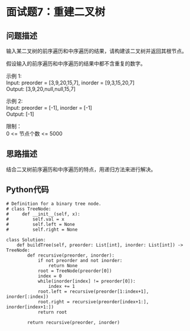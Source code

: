# 面试题7：重建二叉树
## 问题描述
输入某二叉树的前序遍历和中序遍历的结果，请构建该二叉树并返回其根节点。

假设输入的前序遍历和中序遍历的结果中都不含重复的数字。

示例 1:  
Input: preorder = [3,9,20,15,7], inorder = [9,3,15,20,7]  
Output: [3,9,20,null,null,15,7]

示例 2:  
Input: preorder = [-1], inorder = [-1]  
Output: [-1]
 

限制：  
0 <= 节点个数 <= 5000


## 思路描述
结合二叉树前序遍历和中序遍历的特点，用递归方法来进行解决。

## Python代码
```
# Definition for a binary tree node.
# class TreeNode:
#     def __init__(self, x):
#         self.val = x
#         self.left = None
#         self.right = None

class Solution:
    def buildTree(self, preorder: List[int], inorder: List[int]) -> TreeNode:
        def recursive(preorder, inorder):
            if not preorder and not inorder:
                return None
            root = TreeNode(preorder[0])
            index = 0
            while(inorder[index] != preorder[0]):
                index += 1
            root.left = recursive(preorder[1:index+1], inorder[:index])
            root.right = recursive(preorder[index+1:], inorder[index+1:])
            return root
        
        return recursive(preorder, inorder)

```